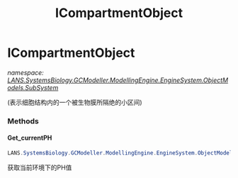 ﻿---
title: ICompartmentObject
---

# ICompartmentObject
_namespace: [LANS.SystemsBiology.GCModeller.ModellingEngine.EngineSystem.ObjectModels.SubSystem](N-LANS.SystemsBiology.GCModeller.ModellingEngine.EngineSystem.ObjectModels.SubSystem.html)_

(表示细胞结构内的一个被生物膜所隔绝的小区间)



### Methods

#### Get_currentPH
```csharp
LANS.SystemsBiology.GCModeller.ModellingEngine.EngineSystem.ObjectModels.SubSystem.ICompartmentObject.Get_currentPH
```
获取当前环境下的PH值


